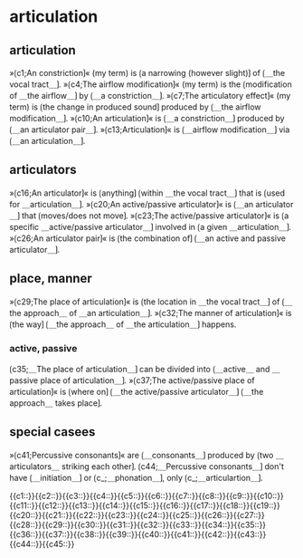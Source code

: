 # articulation

## articulation

»⟮c1;An constriction⟯« (my term) is ⟮a narrowing (however slight)⟯ of ⟮＿the vocal tract＿⟯.
»⟮c4;The airflow modification⟯« (my term) is the ⟮modification of ＿the airflow＿⟯ by ⟮＿a constriction＿⟯.
»⟮c7;The articulatory effect⟯« (my term) is ⟮the change in produced sound⟯ produced by ⟮＿the airflow modification＿⟯.
»⟮c10;An articulation⟯« is ⟮＿a constriction＿⟯ produced by ⟮＿an articulator pair＿⟯.
»⟮c13;Articulation⟯« is ⟮＿airflow modification＿⟯ via ⟮＿an articulation＿⟯.

## articulators

»⟮c16;An articulator⟯« is ⟮anything⟯ ⟮within ＿the vocal tract＿⟯ that is ⟮used for ＿articulation＿⟯.
»⟮c20;An active/passive articulator⟯« is ⟮＿an articulator＿⟯ that ⟮moves/does not move⟯.
»⟮c23;The active/passive articulator⟯« is ⟮a specific ＿active/passive articulator＿⟯ involved in ⟮a given ＿articulation＿⟯.
»⟮c26;An articulator pair⟯« is ⟮the combination of⟯ ⟮＿an active and passive articulator＿⟯.

## place, manner

»⟮c29;The place of articulation⟯« is ⟮the location in ＿the vocal tract＿⟯ of ⟮＿the approach＿ of ＿an articulation＿⟯.
»⟮c32;The manner of articulation⟯« is ⟮the way⟯ ⟮＿the approach＿ of ＿the articulation＿⟯ happens.

### active, passive

⟮c35;＿The place of articulation＿⟯ can be divided into ⟮＿active＿ and ＿passive place of articulation＿⟯.
»⟮c37;The active/passive place of articulation⟯« is ⟮where on⟯ ⟮＿the active/passive articulator＿⟯ ⟮＿the approach＿ takes place⟯.

## special casees

»⟮c41;Percussive consonants⟯« are ⟮＿consonants＿⟯ produced by ⟮two ＿articulators＿ striking each other⟯.
⟮c44;＿Percussive consonants＿⟯ don't have ⟮＿initiation＿⟯ or ⟮c_;＿phonation＿⟯, only ⟮c_;＿articulartion＿⟯.

<span class="cloze-dump">{{c1::}}{{c2::}}{{c3::}}{{c4::}}{{c5::}}{{c6::}}{{c7::}}{{c8::}}{{c9::}}{{c10::}}{{c11::}}{{c12::}}{{c13::}}{{c14::}}{{c15::}}{{c16::}}{{c17::}}{{c18::}}{{c19::}}{{c20::}}{{c21::}}{{c22::}}{{c23::}}{{c24::}}{{c25::}}{{c26::}}{{c27::}}{{c28::}}{{c29::}}{{c30::}}{{c31::}}{{c32::}}{{c33::}}{{c34::}}{{c35::}}{{c36::}}{{c37::}}{{c38::}}{{c39::}}{{c40::}}{{c41::}}{{c42::}}{{c43::}}{{c44::}}{{c45::}}</span>